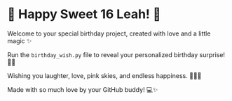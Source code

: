 # 🎀 Happy Sweet 16 Leah! 🎀

Welcome to your special birthday project, created with love and a little magic ✨

Run the `birthday_wish.py` file to reveal your personalized birthday surprise! 🎂🎈

Wishing you laughter, love, pink skies, and endless happiness. 🎀💖🌸

Made with so much love by your GitHub buddy! 💻✨
